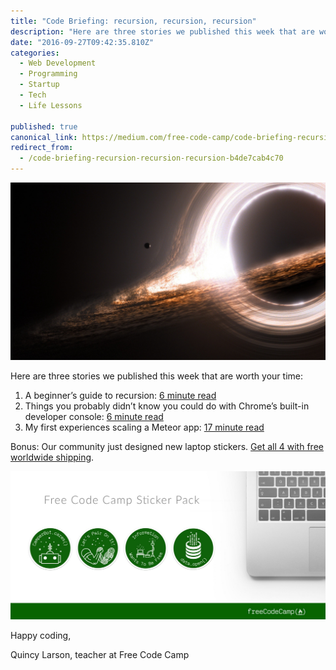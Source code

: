 ```yaml
---
title: "Code Briefing: recursion, recursion, recursion"
description: "Here are three stories we published this week that are worth your time: “Code Briefing: recursion, recursion, recursion” is published by Quincy Larson in freeCodeCamp.org"
date: "2016-09-27T09:42:35.810Z"
categories: 
  - Web Development
  - Programming
  - Startup
  - Tech
  - Life Lessons

published: true
canonical_link: https://medium.com/free-code-camp/code-briefing-recursion-recursion-recursion-b4de7cab4c70
redirect_from:
  - /code-briefing-recursion-recursion-recursion-b4de7cab4c70
---
```


![](./asset-1.jpeg)

Here are three stories we published this week that are worth your time:

1.  A beginner’s guide to recursion: [6 minute read](http://bit.ly/2d5Nyga)
2.  Things you probably didn’t know you could do with Chrome’s built-in developer console: [6 minute read](http://bit.ly/2dyVgAA)
3.  My first experiences scaling a Meteor app: [17 minute read](http://bit.ly/2dvRB3B)

Bonus: Our community just designed new laptop stickers. [Get all 4 with free worldwide shipping](http://bit.ly/2cGNEx2).

![](./asset-2.jpeg)

Happy coding,

Quincy Larson, teacher at Free Code Camp
